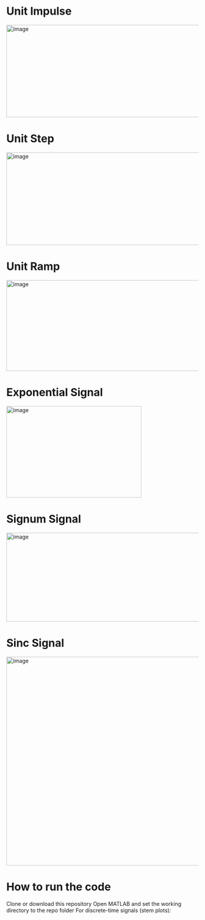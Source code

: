 
# Unit Impulse  
<img width="525" height="242" alt="image" src="https://github.com/user-attachments/assets/b018aad3-e6cd-442a-8f7d-3682c89730fd" />

# Unit Step  
<img width="520" height="243" alt="image" src="https://github.com/user-attachments/assets/86d4cd51-9f43-4f86-88e6-9ae1dec82029" />

# Unit Ramp  
<img width="520" height="238" alt="image" src="https://github.com/user-attachments/assets/40d9ba3f-c956-4d55-9df9-8bbb1dd35d24" />

# Exponential Signal  
<img width="354" height="240" alt="image" src="https://github.com/user-attachments/assets/9215fc65-ee66-4fec-84b4-ea419242aa6d" />


# Signum Signal 
<img width="1063" height="233" alt="image" src="https://github.com/user-attachments/assets/15449c96-3617-4823-8d2d-cd7cb1339f4c" />

# Sinc Signal  
<img width="710" height="547" alt="image" src="https://github.com/user-attachments/assets/da742899-c5ef-413c-8c41-7f5441eca2bb" />

# How to run the code
Clone or download this repository
Open MATLAB and set the working directory to the repo folder
For discrete-time signals (stem plots):

